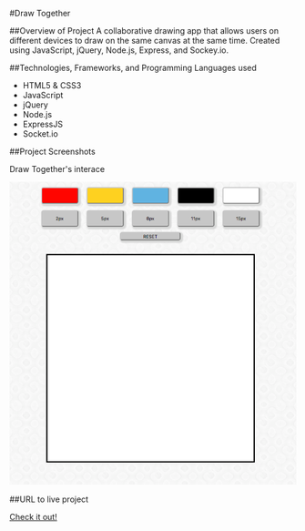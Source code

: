 #Draw Together


##Overview of Project
A collaborative drawing app that allows users on different devices to draw on the same canvas at the same time. Created using JavaScript, jQuery, Node.js, Express, and Sockey.io.

##Technologies, Frameworks, and Programming Languages used
* HTML5 & CSS3
* JavaScript
* jQuery
* Node.js
* ExpressJS
* Socket.io

##Project Screenshots

Draw Together's interace

![Draw Together](drawtogether.png)


##URL to live project

[Check it out!](https://draw-together-tehczpbnlz.now.sh/)
